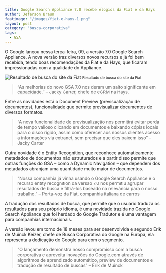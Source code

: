 ```yaml
---
title: Google Search Appliance 7.0 recebe elogios da Fiat e da Hays
author: Jeferson Braun
featimage: "/images/fiat-e-hays-1.png"
layout: post
category: "busca-corporativa"
tags: 
  - GSA
---
```


O Google lançou nessa terça-feira, 09, a versão 7.0 Google Search Appliance. A nova versão traz diversos novos recursos e já foi bem recebida, tendo boas recomendações da Fiat e da Hays, que ficaram impressionadas com a qualidade do Appliance.

![Resultado de busca do site da Fiat](/images/fiat-e-hays-1.png)
<small>Resultado de busca do site da Fiat</small>

>“As melhorias do novo GSA 7.0 nos deram um salto significante em capacidade.” – Jacky Carter, chefe de eCRM na Hays.

Entre as novidades está o Document Preview (previsualização de documentos), funcionalidade que permite previsualizar documentos de diversos formatos.

>“A nova funcionalidade de previsualização nos permitirá evitar perda de tempo valioso clicando em documentos e baixando cópias locais para o disco rígido, assim como oferecer aos nossos clientes acesso a informações via extranet, sem precisar que eles baixem isso” – Jacky Carter

Outra novidade é o Entity Recognition, que reconhece automaticamente metadados de documentos não estruturados e a partir disso permite que outras funções do GSA – como a Dynamic Navigation – que dependem dos metadados abranjam uma quantidade muito maior de documentos.

>“Nossa companhia já vinha usando o Google Search Appliance e o recurso entity recognition da versão 7.0 nos permitiu agrupar resultados de busca e filtrá-los baseado na relevância para o nosso trabalho.” – Porta-voz da Fiat, companhia italiana de carros

A tradução dos resultados de busca, que permite que o usuário traduza os resultados para seu próprio idioma, é uma novidade trazida no Google Search Appliance que foi herdado do Google Tradutor e é uma vantagem para companhias internacionais.

A versão levou em torno de 18 meses para ser desenvolvida e segundo Erik de Muinck Keizer, chefe de Busca Corporativa do Google na Europa, ela representa a dedicação do Google para com o segmento.

>“O lançamento demonstra nosso compromisso com a busca corporativa e aproveita inovações do Google.com através de algoritmos de aprendizado automático, preview de documentos e tradução de resultado de buscas” – Erik de Muinck